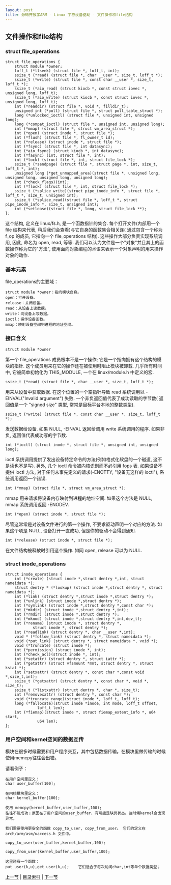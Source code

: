 ```yaml
---
layout: post
title: 源码开放学ARM - Linux 字符设备驱动 - 文件操作和file结构
---
```


## 文件操作和file结构

### struct file_operations  

	struct file_operations {
		struct module *owner;
		loff_t (*llseek) (struct file *, loff_t, int);
		ssize_t (*read) (struct file *, char __user *, size_t, loff_t *);
		ssize_t (*write) (struct file *, const char __user *, size_t, loff_t *);
		ssize_t (*aio_read) (struct kiocb *, const struct iovec *, unsigned long, loff_t);
		ssize_t (*aio_write) (struct kiocb *, const struct iovec *, unsigned long, loff_t);
		int (*readdir) (struct file *, void *, filldir_t);
		unsigned int (*poll) (struct file *, struct poll_table_struct *);
		long (*unlocked_ioctl) (struct file *, unsigned int, unsigned long);
		long (*compat_ioctl) (struct file *, unsigned int, unsigned long);
		int (*mmap) (struct file *, struct vm_area_struct *);
		int (*open) (struct inode *, struct file *);
		int (*flush) (struct file *, fl_owner_t id);
		int (*release) (struct inode *, struct file *);
		int (*fsync) (struct file *, int datasync);
		int (*aio_fsync) (struct kiocb *, int datasync);
		int (*fasync) (int, struct file *, int);
		int (*lock) (struct file *, int, struct file_lock *);
		ssize_t (*sendpage) (struct file *, struct page *, int, size_t, loff_t *, int);
		unsigned long (*get_unmapped_area)(struct file *, unsigned long, unsigned long, unsigned long, unsigned long);
		int (*check_flags)(int);
		int (*flock) (struct file *, int, struct file_lock *);
		ssize_t (*splice_write)(struct pipe_inode_info *, struct file *, loff_t *, size_t, unsigned int);
		ssize_t (*splice_read)(struct file *, loff_t *, struct pipe_inode_info *, size_t, unsigned int);
		int (*setlease)(struct file *, long, struct file_lock **);
	};


这个结构, 定义在 linux/fs.h, 是一个函数指针的集合. 每个打开文件(内部用一个 file 结构来代表, 稍后我们会查看)与它自身的函数集合相关连( 通过包含一个称为 f_op 的成员, 它指向一个 file_operations 结构). 这些操作大部分负责实现系统调用, 因此, 命名为 open, read, 等等. 我们可以认为文件是一个"对象"并且其上的函数操作称为它的"方法", 使用面向对象编程的术语来表示一个对象声明的用来操作对象的动作.

### 基本元素

file_operations的主要域：

	struct module *owner：指向模块自身。
	open：打开设备。
	release：关闭设备。
	read：从设备上读数据。
	write：向设备上写数据。
	ioctl：操作设备函数。
	mmap：映射设备空间到进程的地址空间。

### 接口含义

	struct module *owner 
		
第一个 file_operations 成员根本不是一个操作; 它是一个指向拥有这个结构的模块的指针. 这个成员用来在它的操作还在被使用时阻止模块被卸载. 几乎所有时间中, 它被简单初始化为 THIS_MODULE, 一个在 linux/module.h 中定义的宏.	

	ssize_t (*read) (struct file *, char __user *, size_t, loff_t *); 
	
用来从设备中获取数据. 在这个位置的一个空指针导致 read 系统调用以 -EINVAL("Invalid argument") 失败. 一个非负返回值代表了成功读取的字节数( 返回值是一个 "signed size" 类型, 常常是目标平台本地的整数类型).

	ssize_t (*write) (struct file *, const char __user *, size_t, loff_t *); 
	
发送数据给设备. 如果 NULL, -EINVAL 返回给调用 write 系统调用的程序. 如果非负, 返回值代表成功写的字节数.

	int (*ioctl) (struct inode *, struct file *, unsigned int, unsigned long); 

ioctl 系统调用提供了发出设备特定命令的方法(例如格式化软盘的一个磁道, 这不是读也不是写). 另外, 几个 ioctl 命令被内核识别而不必引用 fops 表. 如果设备不提供 ioctl 方法, 对于任何未事先定义的请求(-ENOTTY, "设备无这样的 ioctl"), 系统调用返回一个错误. 

	int (*mmap) (struct file *, struct vm_area_struct *); 

mmap 用来请求将设备内存映射到进程的地址空间. 如果这个方法是 NULL, mmap 系统调用返回 -ENODEV.

	int (*open) (struct inode *, struct file *); 

尽管这常常是对设备文件进行的第一个操作, 不要求驱动声明一个对应的方法. 如果这个项是 NULL, 设备打开一直成功, 但是你的驱动不会得到通知.

	int (*release) (struct inode *, struct file *); 
	
在文件结构被释放时引用这个操作. 如同 open, release 可以为 NULL.

### struct inode_operations

	struct inode_operations {
		int (*create) (struct inode *,struct dentry *,int, struct nameidata *);
		struct dentry * (*lookup) (struct inode *,struct dentry *, struct nameidata *);
		int (*link) (struct dentry *,struct inode *,struct dentry *);
		int (*unlink) (struct inode *,struct dentry *);
		int (*symlink) (struct inode *,struct dentry *,const char *);
		int (*mkdir) (struct inode *,struct dentry *,int);
		int (*rmdir) (struct inode *,struct dentry *);
		int (*mknod) (struct inode *,struct dentry *,int,dev_t);
		int (*rename) (struct inode *, struct dentry *,
				struct inode *, struct dentry *);
		int (*readlink) (struct dentry *, char __user *,int);
		void * (*follow_link) (struct dentry *, struct nameidata *);
		void (*put_link) (struct dentry *, struct nameidata *, void *);
		void (*truncate) (struct inode *);
		int (*permission) (struct inode *, int);
		int (*check_acl)(struct inode *, int);
		int (*setattr) (struct dentry *, struct iattr *);
		int (*getattr) (struct vfsmount *mnt, struct dentry *, struct kstat *);
		int (*setxattr) (struct dentry *, const char *,const void *,size_t,int);
		ssize_t (*getxattr) (struct dentry *, const char *, void *, size_t);
		ssize_t (*listxattr) (struct dentry *, char *, size_t);
		int (*removexattr) (struct dentry *, const char *);
		void (*truncate_range)(struct inode *, loff_t, loff_t);
		long (*fallocate)(struct inode *inode, int mode, loff_t offset,
				  loff_t len);
		int (*fiemap)(struct inode *, struct fiemap_extent_info *, u64 start,
			      u64 len);
	};


### 用户空间和kernel空间的数据互传

模块在很多时候需要和用户程序交互，其中包括数据传输。在模块里做传输的时候使用memcpy往往会出错。

请看例子：

	在用户空间里定义：
	char user_buffer[100];

	在内核模块里定义：
	char kernel_buffer[100];

	使用 memcpy(kernel_buffer,user_buffer,100);
	往往不能成功；原因在于用户空间的user_buffer，有可能是缺页状态。这时候kernel会出现异常。

	我们需要使用更安全的函数 copy_to_user, copy_from_user。 它们的定义在 arch/arm/asm/uaccess.h 文件中。

	copy_to_user(user_buffer,kernel_buffer,100);

	copy_from_user(kernel_buffer,user_buffer,100);

	这里还有一个函数：
	put_user(k,u),get_user(k,u);	它们适合于每次访问char,int等单个数据类型；



[上一节](chp103-2.html)  |  [目录索引](../index.html)  |  [下一节](chp103-4.html)
